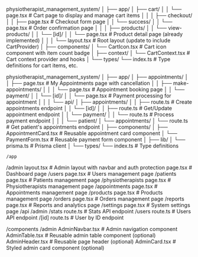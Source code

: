 physiotherapist_management_system/
│
├── app/
│   ├── cart/
│   │   └── page.tsx              # Cart page to display and manage cart items
│   │
│   ├── checkout/
│   │   ├── page.tsx              # Checkout form page
│   │   └── success/
│   │       └── page.tsx          # Order confirmation page
│   │
│   ├── products/
│   │   └── view-products/
│   │       └── [id]/
│   │           └── page.tsx      # Product detail page (already implemented)
│   │
│   └── layout.tsx                # Root layout (update to include CartProvider)
│
├── components/
│   └── CartIcon.tsx              # Cart icon component with item count badge
│
├── context/
│   └── CartContext.tsx           # Cart context provider and hooks
│
└── types/
    └── index.ts                  # Type definitions for cart items, etc.





physiotherapist_management_system/
│
├── app/
│   ├── appointments/
│   │   ├── page.tsx                        # My Appointments page with cancellation
│   │   ├── make-appointments/
│   │   │   └── page.tsx                    # Appointment booking page
│   │   └── payment/
│   │       └── [id]/
│   │           └── page.tsx                # Payment processing for appointment
│   │
│   └── api/
│       ├── appointments/
│       │   ├── route.ts                    # Create appointments endpoint
│       │   └── [id]/
│       │       ├── route.ts                # Get/Update appointment endpoint
│       │       └── payment/
│       │           └── route.ts            # Process payment endpoint
│       │
│       └── patient/
│           └── appointments/
│               └── route.ts                # Get patient's appointments endpoint
│
├── components/
│   ├── AppointmentCard.tsx                 # Reusable appointment card component
│   └── PaymentForm.tsx                     # Reusable payment form component
│
├── lib/
│   └── prisma.ts                           # Prisma client
│
└── types/
    └── index.ts                            # Type definitions




    /app
  /admin
    layout.tsx                # Admin layout with navbar and auth protection
    page.tsx                  # Dashboard page
    /users
      page.tsx                # Users management page
    /patients
      page.tsx                # Patients management page
    /physiotherapists
      page.tsx                # Physiotherapists management page
    /appointments
      page.tsx                # Appointments management page
    /products
      page.tsx                # Products management page
    /orders
      page.tsx                # Orders management page
    /reports
      page.tsx                # Reports and analytics page
    /settings
      page.tsx                # System settings page
  /api
    /admin
      /stats
        route.ts              # Stats API endpoint
      /users
        route.ts              # Users API endpoint
        /[id]
          route.ts            # User by ID endpoint

/components
  /admin
    AdminNavbar.tsx           # Admin navigation component
    AdminTable.tsx            # Reusable admin table component (optional)
    AdminHeader.tsx           # Reusable page header (optional)
    AdminCard.tsx             # Styled admin card component (optional)
